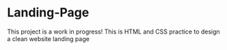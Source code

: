 # Landing-Page

This project is a work in progress! This is HTML and CSS practice to design a clean website landing page